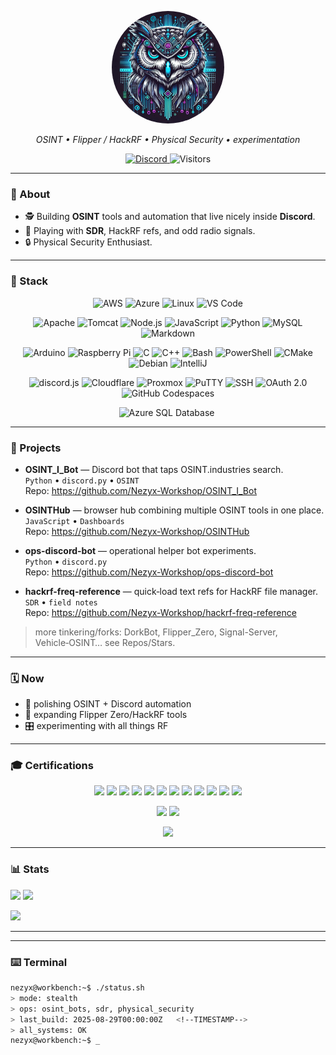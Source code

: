 <p align="center">
  <img src="assets/PFP.jpg" alt="Neon owl" width="180" style="border-radius:50%">
</p>

<!-- <p align="center">
  <img src="assets/nezyx.svg" alt="Nezyx banner" width="720">
</p> -->
<p align="center"><em>OSINT • Flipper / HackRF • Physical Security • experimentation</em></p>

<p align="center">
  <!-- Discord placeholder: replace INVITE_CODE when ready -->
  <a href="https://discord.gg/INVITE_CODE">
    <img alt="Discord" src="https://img.shields.io/badge/Discord-Server-5865F2?style=for-the-badge&labelColor=0B1020&logo=discord&logoColor=white">
  </a>
  <img alt="Visitors" src="https://komarev.com/ghpvc/?username=Nezyx-Workshop&style=for-the-badge&color=E100FF&label=VISITORS">
</p>

---

### 🧭 About
- 🕵️ Building **OSINT** tools and automation that live nicely inside **Discord**.  
- 📡 Playing with **SDR**, HackRF refs, and odd radio signals.  
- 🔒 Physical Security Enthusiast.

---

### 🧱 Stack

<p align="center">
  <!-- Row 1 (5) -->
  <img height="34" src="https://cdn.jsdelivr.net/gh/devicons/devicon@latest/icons/amazonwebservices/amazonwebservices-plain-wordmark.svg" title="AWS" />
  <img height="32" src="https://cdn.jsdelivr.net/gh/devicons/devicon/icons/azure/azure-original.svg" title="Azure" />
  <img height="32" src="https://cdn.jsdelivr.net/gh/devicons/devicon/icons/linux/linux-original.svg" title="Linux" />
  <img height="32" src="https://cdn.jsdelivr.net/gh/devicons/devicon/icons/vscode/vscode-original.svg" title="VS Code" />
</p>

<p align="center">
  <!-- Row 2 (7) -->
  <img height="30" src="https://cdn.jsdelivr.net/gh/devicons/devicon/icons/apache/apache-original.svg" title="Apache" />
  <img height="30" src="https://cdn.jsdelivr.net/gh/devicons/devicon/icons/tomcat/tomcat-original.svg" title="Tomcat" />
  <img height="30" src="https://cdn.jsdelivr.net/gh/devicons/devicon/icons/nodejs/nodejs-original.svg" title="Node.js" />
  <img height="34" src="https://cdn.jsdelivr.net/gh/devicons/devicon/icons/javascript/javascript-original.svg" title="JavaScript" />
  <img height="30" src="https://cdn.jsdelivr.net/gh/devicons/devicon/icons/python/python-original.svg" title="Python" />
  <img height="30" src="https://cdn.jsdelivr.net/gh/devicons/devicon/icons/mysql/mysql-original.svg" title="MySQL" />
  <img height="30" src="https://cdn.jsdelivr.net/gh/devicons/devicon/icons/markdown/markdown-original.svg" title="Markdown" />
</p>

<p align="center">
  <!-- Row 3 (9) -->
  <img height="28" src="https://cdn.jsdelivr.net/gh/devicons/devicon/icons/arduino/arduino-original.svg" title="Arduino" />
  <img height="28" src="https://cdn.jsdelivr.net/gh/devicons/devicon/icons/raspberrypi/raspberrypi-original.svg" title="Raspberry Pi" />
  <img height="28" src="https://cdn.jsdelivr.net/gh/devicons/devicon/icons/c/c-original.svg" title="C" />
  <img height="28" src="https://cdn.jsdelivr.net/gh/devicons/devicon/icons/cplusplus/cplusplus-original.svg" title="C++" />
  <img height="34" src="https://cdn.jsdelivr.net/gh/devicons/devicon/icons/bash/bash-original.svg" title="Bash" />
  <img height="28" src="https://cdn.jsdelivr.net/gh/devicons/devicon/icons/powershell/powershell-original.svg" title="PowerShell" />
  <img height="28" src="https://cdn.jsdelivr.net/gh/devicons/devicon/icons/cmake/cmake-original.svg" title="CMake" />
  <img height="28" src="https://cdn.jsdelivr.net/gh/devicons/devicon/icons/debian/debian-original.svg" title="Debian" />
  <img height="28" src="https://cdn.jsdelivr.net/gh/devicons/devicon/icons/intellij/intellij-original.svg" title="IntelliJ" />
</p>

<p align="center">
  <!-- Row 4 (7) -->
  <img height="30" src="https://cdn.jsdelivr.net/gh/devicons/devicon/icons/discordjs/discordjs-original.svg" title="discord.js" />
  <img height="30" src="https://cdn.jsdelivr.net/gh/devicons/devicon/icons/cloudflare/cloudflare-original.svg" title="Cloudflare" />
  <img height="30" src="https://cdn.jsdelivr.net/gh/devicons/devicon/icons/proxmox/proxmox-original.svg" title="Proxmox" />
  <img height="30" src="https://cdn.jsdelivr.net/gh/devicons/devicon@latest/icons/putty/putty-original.svg" title="PuTTY" />
  <img height="30" src="https://cdn.jsdelivr.net/gh/devicons/devicon@latest/icons/ssh/ssh-original.svg" title="SSH" />
  <img height="30" src="https://cdn.jsdelivr.net/gh/devicons/devicon@latest/icons/oauth/oauth-original.svg" title="OAuth 2.0" />
  <img height="30" src="https://cdn.jsdelivr.net/gh/devicons/devicon@latest/icons/githubcodespaces/githubcodespaces-original.svg" title="GitHub Codespaces" />
</p>

<p align="center">
  <!-- Row 5 (3) -->
  <img height="32" src="https://cdn.jsdelivr.net/gh/devicons/devicon@latest/icons/azuresqldatabase/azuresqldatabase-original.svg" title="Azure SQL Database" />
  <img height="32" src="https://cdn.jsdelivr.net/gh/devicons/devicon/icons/github/github-original.svg" title=" " style="opacity:0; width:0; height:0;" />
</p>
<p align="center">
</p>


<!-- Palette reference for badges/assets:
Cyber Cyan #00E5FF • Electric Blue #4FD3FF • Magenta #E100FF • Violet #8B5CF6 • Teal #00B8D4 • Graphite #0B1020
-->

---

### 🚀 Projects
- **OSINT_I_Bot** — Discord bot that taps OSINT.industries search.  
  `Python` • `discord.py` • `OSINT`  
  Repo: https://github.com/Nezyx-Workshop/OSINT_I_Bot

- **OSINTHub** — browser hub combining multiple OSINT tools in one place.  
  `JavaScript` • `Dashboards`  
  Repo: https://github.com/Nezyx-Workshop/OSINTHub

- **ops-discord-bot** — operational helper bot experiments.  
  `Python` • `discord.py`  
  Repo: https://github.com/Nezyx-Workshop/ops-discord-bot

- **hackrf-freq-reference** — quick‑load text refs for HackRF file manager.  
  `SDR` • `field notes`  
  Repo: https://github.com/Nezyx-Workshop/hackrf-freq-reference


> more tinkering/forks: DorkBot, Flipper_Zero, Signal-Server, Vehicle‑OSINT… see Repos/Stars.

---

### 🗓️ Now
- 🔧 polishing OSINT + Discord automation
- 📡 expanding Flipper Zero/HackRF tools
- 🎛️ experimenting with all things RF

---

### 🎓 Certifications

<p align="center">
  <!-- CompTIA -->
  <img src="https://img.shields.io/badge/CompTIA-A%2B-E100FF?style=for-the-badge&labelColor=0B1020&logo=comptia&logoColor=white" />
  <img src="https://img.shields.io/badge/CompTIA-Network%2B-E100FF?style=for-the-badge&labelColor=0B1020&logo=comptia&logoColor=white" />
  <img src="https://img.shields.io/badge/CompTIA-Security%2B-E100FF?style=for-the-badge&labelColor=0B1020&logo=comptia&logoColor=white" />
  <img src="https://img.shields.io/badge/CompTIA-CySA%2B-E100FF?style=for-the-badge&labelColor=0B1020&logo=comptia&logoColor=white" />
  <img src="https://img.shields.io/badge/CompTIA-Pentest%2B-E100FF?style=for-the-badge&labelColor=0B1020&logo=comptia&logoColor=white" />
  <img src="https://img.shields.io/badge/CompTIA-Project%2B-E100FF?style=for-the-badge&labelColor=0B1020&logo=comptia&logoColor=white" />
  <img src="https://img.shields.io/badge/CompTIA-ITOS-E100FF?style=for-the-badge&labelColor=0B1020&logo=comptia&logoColor=white" />
  <img src="https://img.shields.io/badge/CompTIA-CIOS-E100FF?style=for-the-badge&labelColor=0B1020&logo=comptia&logoColor=white" />
  <img src="https://img.shields.io/badge/CompTIA-CNSP-E100FF?style=for-the-badge&labelColor=0B1020&logo=comptia&logoColor=white" />
  <img src="https://img.shields.io/badge/CompTIA-CNVP-E100FF?style=for-the-badge&labelColor=0B1020&logo=comptia&logoColor=white" />
  <img src="https://img.shields.io/badge/CompTIA-CSIS-E100FF?style=for-the-badge&labelColor=0B1020&logo=comptia&logoColor=white" />
  <img src="https://img.shields.io/badge/CompTIA-CSAP-E100FF?style=for-the-badge&labelColor=0B1020&logo=comptia&logoColor=white" />
</p>

<p align="center">
  <!-- ISC2 -->
  <img src="https://img.shields.io/badge/ISC2-CC-8B5CF6?style=for-the-badge&labelColor=0B1020" />
  <img src="https://img.shields.io/badge/ISC2-SSCP-8B5CF6?style=for-the-badge&labelColor=0B1020" />
</p>

<p align="center">
  <!-- ITIL -->
  <img src="https://img.shields.io/badge/ITIL4-Foundation-00E5FF?style=for-the-badge&labelColor=0B1020" />
</p>

---

### 📊 Stats
<p>
  <img height="160" src="https://github-readme-stats.vercel.app/api?username=Nezyx-Workshop&show_icons=true&hide_border=true&title_color=E100FF&text_color=4FD3FF&icon_color=8B5CF6&bg_color=0B1020" />
  <img height="160" src="https://github-readme-streak-stats.herokuapp.com?user=Nezyx-Workshop&hide_border=true&ring=E100FF&fire=E100FF&currStreakNum=4FD3FF&sideNums=4FD3FF&currStreakLabel=8B5CF6&sideLabels=8B5CF6&dates=4FD3FF&background=0B1020" />
</p>
<p>
  <img height="180" src="https://github-readme-stats.vercel.app/api/top-langs/?username=Nezyx-Workshop&layout=compact&hide_border=true&title_color=E100FF&text_color=4FD3FF&bg_color=0B1020" />
</p>

---

<!-- Optional: contribution snake (enable workflow below) 
<p align="center">
  <img src="https://raw.githubusercontent.com/Nezyx-Workshop/Nezyx-Workshop/output/github-contribution-grid-snake.svg" alt="snake"/>
</p> -->

---

### ⌨️ Terminal

```bash
nezyx@workbench:~$ ./status.sh
> mode: stealth
> ops: osint_bots, sdr, physical_security
> last_build: 2025-08-29T00:00:00Z   <!--TIMESTAMP-->
> all_systems: OK
nezyx@workbench:~$ _
